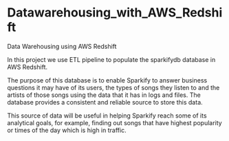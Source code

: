 # Datawarehousing_with_AWS_Redshift
Data Warehousing using AWS Redshift

In this project we use ETL pipeline to populate the sparkifydb database in AWS Redshift.

The purpose of this database is to enable Sparkify to answer business questions it may have of its users, the types of songs they listen to and the artists of those songs using the data that it has in logs and files. The database provides a consistent and reliable source to store this data.

This source of data will be useful in helping Sparkify reach some of its analytical goals, for example, finding out songs that have highest popularity or times of the day which is high in traffic.
